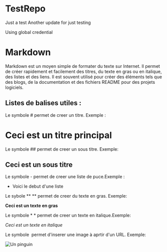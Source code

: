 # TestRepo
Just a test
Another update for just testing

Using global credential
# Markdown

Markdown est un moyen simple de formater du texte sur Internet. Il permet de créer rapidement et facilement des titres, du texte en gras ou en italique, des listes et des liens. 
Il est souvent utilisé pour créer des éléments tels que des blogs, de la documentation et des fichiers README pour des projets logiciels.

## Listes de balises utiles :

Le symbole # permet de creer un titre. Exemple : 
# Ceci est un titre principal

Le symbole ## permet de creer un sous titre. Exemple:
## Ceci est un sous titre

Le symbole - permet de creer une liste de puce.Exemple : 
- Voici le debut d'une liste
  
Le sybole ** ** permet de creer du texte en gras. Exemple:

**Ceci est un texte en gras**

Le symbole * * permet de creer un texte en italique.Exemple:

*Ceci est un texte en  italique*

Le symbole ![]() permet d'inserer une image à aprtir d'un URL. Exemple:

![Un pinguin](https://up.yimg.com/ib/th?id=OIP.6-uoerwzMn2EehelJypmfAHaFj&pid=Api&rs=1&c=1&qlt=95&w=144&h=108)
